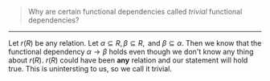 > Why are certain functional dependencies called _trivial_ functional dependencies? 

--------------------------------

Let $r(R)$ be any relation. Let $\alpha \subseteq R, \beta \subseteq R, \text{ and }
\beta \subseteq \alpha$. Then we know that the functional dependency $\alpha \rightarrow \beta$ holds
even though we don't know any thing about $r(R)$. $r(R)$ could have been **any** relation and our statement 
will hold true. This is unintersting to us, so we call it trivial. 
